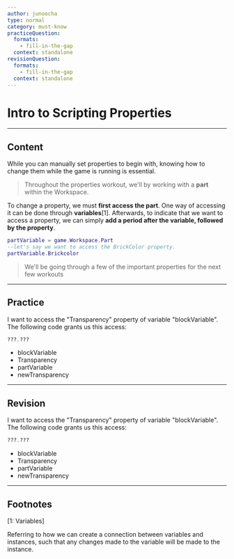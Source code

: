 ```yaml
---
author: junoocha
type: normal
category: must-know
practiceQuestion:
  formats:
    - fill-in-the-gap
  context: standalone
revisionQuestion:
  formats:
    - fill-in-the-gap
  context: standalone
---
```


# Intro to Scripting Properties

---

## Content

While you can manually set properties to begin with, knowing how to change them while the game is running is essential.

> Throughout the properties workout, we'll by working with a **part** within the Workspace.

To change a property, we must **first access the part**. One way of accessing it can be done through **variables**[1]. Afterwards, to indicate that we want to access a property, we can simply **add a period after the variable, followed by the property**.

```lua
partVariable = game.Workspace.Part
--let's say we want to access the BrickColor property.
partVariable.Brickcolor
```

> We'll be going through a few of the important properties for the next few workouts
---

## Practice

I want to access the "Transparency" property of variable "blockVariable". The following code grants us this access:
```lua
???.???
```
- blockVariable
- Transparency
- partVariable
- newTransparency
---

## Revision

I want to access the "Transparency" property of variable "blockVariable". The following code grants us this access:
```lua
???.???
```
- blockVariable
- Transparency
- partVariable
- newTransparency

---

## Footnotes

[1: Variables]

Referring to how we can create a connection between variables and instances, such that any changes made to the variable will be made to the instance.